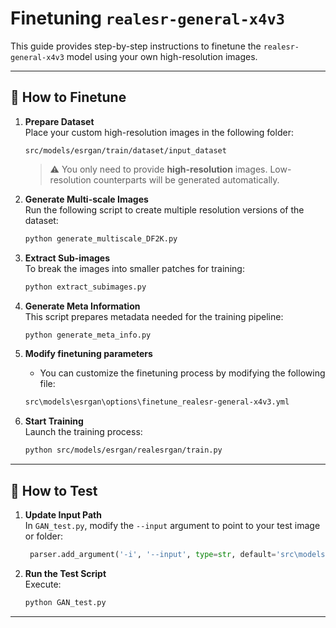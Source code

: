 # Finetuning `realesr-general-x4v3`

This guide provides step-by-step instructions to finetune the `realesr-general-x4v3` model using your own high-resolution images.

---

## 🔧 How to Finetune

1. **Prepare Dataset**  
   Place your custom high-resolution images in the following folder:  
   ```
   src/models/esrgan/train/dataset/input_dataset
   ```
   > ⚠️ You only need to provide **high-resolution** images. Low-resolution counterparts will be generated automatically.

2. **Generate Multi-scale Images**  
   Run the following script to create multiple resolution versions of the dataset:
   ```bash
   python generate_multiscale_DF2K.py
   ```

3. **Extract Sub-images**  
   To break the images into smaller patches for training:
   ```bash
   python extract_subimages.py
   ```

4. **Generate Meta Information**  
   This script prepares metadata needed for the training pipeline:
   ```bash
   python generate_meta_info.py
   ```

5. **Modify finetuning parameters**
    - You can customize the finetuning process by modifying the following file:
    ```bash
    src\models\esrgan\options\finetune_realesr-general-x4v3.yml    
    ```

5. **Start Training**  
   Launch the training process:
   ```bash
   python src/models/esrgan/realesrgan/train.py
   ```

---

## 🧪 How to Test

1. **Update Input Path**  
   In `GAN_test.py`, modify the `--input` argument to point to your test image or folder:
   ```python
    parser.add_argument('-i', '--input', type=str, default='src\models\esrgan\input.jpg', help='Input image or folder')
   ```

2. **Run the Test Script**  
   Execute:
   ```bash
   python GAN_test.py
   ```

---
